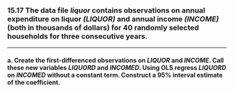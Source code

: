 ### 15.17 The data file *liquor* contains observations on annual expenditure on liquor *(LIQUOR)* and annual income *(INCOME)* (both in thousands of dollars) for 40 randomly selected households for three consecutive years.
---
#### a. Create the first-differenced observations on *LIQUOR* and *INCOME*. Call these new variables *LIQUORD* and *INCOMED*. Using OLS regress *LIQUORD* on *INCOMED* without a constant term. Construct a 95% interval estimate of the coefficient.
